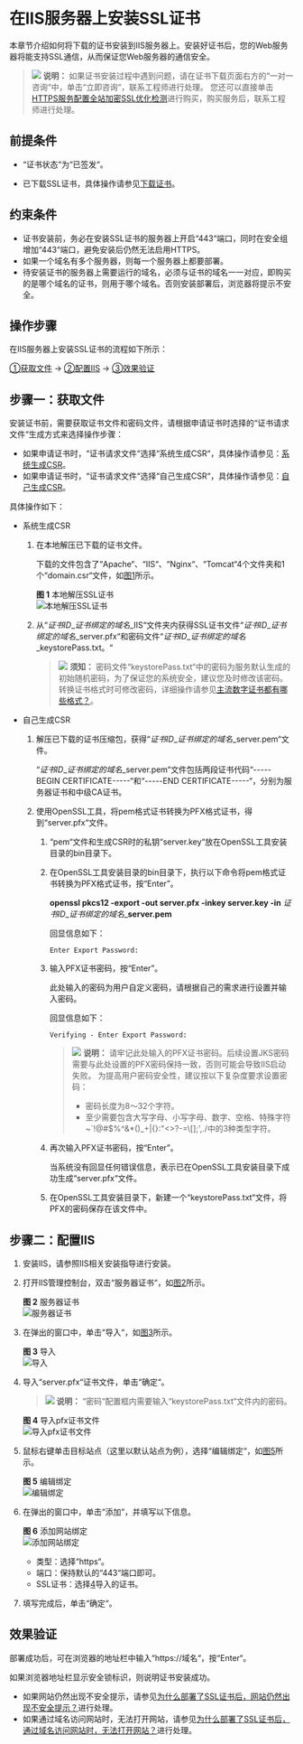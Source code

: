 # 在IIS服务器上安装SSL证书<a name="ZH-CN_TOPIC_0000001170426454"></a>

本章节介绍如何将下载的证书安装到IIS服务器上。安装好证书后，您的Web服务器将能支持SSL通信，从而保证您Web服务器的通信安全。

>![](public_sys-resources/icon-note.gif) **说明：** 
>如果证书安装过程中遇到问题，请在证书下载页面右方的“一对一咨询“中，单击“立即咨询“，联系工程师进行处理。
>您还可以直接单击[HTTPS服务配置全站加密SSL优化检测](https://market.huaweicloud.com/product/00301-120142-0--0)进行购买，购买服务后，联系工程师进行处理。

## 前提条件<a name="zh-cn_topic_0000001215698661_zh-cn_topic_0000001124401711_zh-cn_topic_0171809253_section171927174218"></a>

-   “证书状态“为“已签发“。

-   已下载SSL证书，具体操作请参见[下载证书](下载SSL证书.md#ZH-CN_TOPIC_0000001215904793)。

## 约束条件<a name="zh-cn_topic_0000001215698661_zh-cn_topic_0000001124217601_zh-cn_topic_0171809251_section13500821131513"></a>

-   证书安装前，务必在安装SSL证书的服务器上开启“443“端口，同时在安全组增加“443“端口，避免安装后仍然无法启用HTTPS。
-   如果一个域名有多个服务器，则每一个服务器上都要部署。
-   待安装证书的服务器上需要运行的域名，必须与证书的域名一一对应，即购买的是哪个域名的证书，则用于哪个域名。否则安装部署后，浏览器将提示不安全。

## 操作步骤<a name="zh-cn_topic_0000001215698661_zh-cn_topic_0000001124401711_zh-cn_topic_0171809253_section6411655151013"></a>

在IIS服务器上安装SSL证书的流程如下所示：

[①获取文件](#zh-cn_topic_0000001215698661_zh-cn_topic_0000001124401711_zh-cn_topic_0171809253_section742217010229)  →  [②配置IIS](#zh-cn_topic_0000001215698661_zh-cn_topic_0000001124401711_zh-cn_topic_0171809253_section1673412172217)  →  [③效果验证](#zh-cn_topic_0000001215698661_zh-cn_topic_0000001124217601_zh-cn_topic_0171809251_section17691911165112)

## 步骤一：获取文件<a name="zh-cn_topic_0000001215698661_zh-cn_topic_0000001124401711_zh-cn_topic_0171809253_section742217010229"></a>

安装证书前，需要获取证书文件和密码文件，请根据申请证书时选择的“证书请求文件“生成方式来选择操作步骤：

-   如果申请证书时，“证书请求文件“选择“系统生成CSR“，具体操作请参见：[系统生成CSR](#zh-cn_topic_0000001215698661_zh-cn_topic_0000001124401711_zh-cn_topic_0171809253_li11421229112212)。
-   如果申请证书时，“证书请求文件“选择“自己生成CSR“，具体操作请参见：[自己生成CSR](#zh-cn_topic_0000001215698661_zh-cn_topic_0000001124401711_zh-cn_topic_0171809253_li84352942216)。

具体操作如下：

-   <a name="zh-cn_topic_0000001215698661_zh-cn_topic_0000001124401711_zh-cn_topic_0171809253_li11421229112212"></a>系统生成CSR
    1.  在本地解压已下载的证书文件。

        下载的文件包含了“Apache“、“IIS“、“Nginx“、“Tomcat“4个文件夹和1个“domain.csr“文件，如[图1](#zh-cn_topic_0000001215698661_zh-cn_topic_0000001124217601_zh-cn_topic_0000001073213596_zh-cn_topic_0171809250_zh-cn_topic_0110866190_fdd76c20249e24d95b7a52872f72f84fd)所示。

        **图 1**  本地解压SSL证书<a name="zh-cn_topic_0000001215698661_zh-cn_topic_0000001124217601_zh-cn_topic_0000001073213596_zh-cn_topic_0171809250_zh-cn_topic_0110866190_fdd76c20249e24d95b7a52872f72f84fd"></a>  
        ![](figures/本地解压SSL证书.png "本地解压SSL证书")

    2.  从“_证书ID_\__证书绑定的域名_\_IIS“文件夹内获得SSL证书文件“_证书ID_\__证书绑定的域名_\_server.pfx“和密码文件“_证书ID_\__证书绑定的域名_\_keystorePass.txt。“

        >![](public_sys-resources/icon-notice.gif) **须知：** 
        >密码文件“keystorePass.txt“中的密码为服务默认生成的初始随机密码，为了保证您的系统安全，建议您及时修改该密码。转换证书格式时可修改密码，详细操作请参见[主流数字证书都有哪些格式？](https://support.huaweicloud.com/ccm_faq/ccm_01_0054.html)。


-   <a name="zh-cn_topic_0000001215698661_zh-cn_topic_0000001124401711_zh-cn_topic_0171809253_li84352942216"></a>自己生成CSR
    1.  解压已下载的证书压缩包，获得“_证书ID_\__证书绑定的域名_\_server.pem“文件。

        “_证书ID_\__证书绑定的域名_\_server.pem“文件包括两段证书代码“-----BEGIN CERTIFICATE-----“和“-----END CERTIFICATE-----“，分别为服务器证书和中级CA证书。

    2.  使用OpenSSL工具，将pem格式证书转换为PFX格式证书，得到“server.pfx“文件。
        1.  “pem“文件和生成CSR时的私钥“server.key“放在OpenSSL工具安装目录的bin目录下。
        2.  在OpenSSL工具安装目录的bin目录下，执行以下命令将pem格式证书转换为PFX格式证书，按“Enter”。

            **openssl pkcs12 -export -out server.pfx -inkey server.key -in** _证书ID_\__证书绑定的域名_\_**server.pem**

            回显信息如下：

            ```
            Enter Export Password:
            ```

        3.  输入PFX证书密码，按“Enter”。

            此处输入的密码为用户自定义密码，请根据自己的需求进行设置并输入密码。

            回显信息如下：

            ```
            Verifying - Enter Export Password:
            ```

            >![](public_sys-resources/icon-note.gif) **说明：** 
            >请牢记此处输入的PFX证书密码。后续设置JKS密码需要与此处设置的PFX密码保持一致，否则可能会导致IIS启动失败。
            >为提高用户密码安全性，建议按以下复杂度要求设置密码：
            >-   密码长度为8～32个字符。
            >-   至少需要包含大写字母、小写字母、数字、空格、特殊字符\~\`!@\#$%^&\*\(\)\_+|\{\}:"<\>?-=\\\[\];',./中的3种类型字符。

        4.  再次输入PFX证书密码，按“Enter”。

            当系统没有回显任何错误信息，表示已在OpenSSL工具安装目录下成功生成“server.pfx“文件。

        5.  在OpenSSL工具安装目录下，新建一个“keystorePass.txt“文件，将PFX的密码保存在该文件中。



## 步骤二：配置IIS<a name="zh-cn_topic_0000001215698661_zh-cn_topic_0000001124401711_zh-cn_topic_0171809253_section1673412172217"></a>

1.  安装IIS，请参照IIS相关安装指导进行安装。
2.  打开IIS管理控制台，双击“服务器证书“，如[图2](#zh-cn_topic_0000001215698661_zh-cn_topic_0000001124401711_zh-cn_topic_0171809253_zh-cn_topic_0110866162_fdb03405d173b4801bfd78cc32b0a8db5)所示。

    **图 2**  服务器证书<a name="zh-cn_topic_0000001215698661_zh-cn_topic_0000001124401711_zh-cn_topic_0171809253_zh-cn_topic_0110866162_fdb03405d173b4801bfd78cc32b0a8db5"></a>  
    ![](figures/服务器证书.png "服务器证书")

3.  在弹出的窗口中，单击“导入“，如[图3](#zh-cn_topic_0000001215698661_zh-cn_topic_0000001124401711_zh-cn_topic_0171809253_zh-cn_topic_0110866162_f5d03b60479e049b69fcee536081c097f)所示。

    **图 3**  导入<a name="zh-cn_topic_0000001215698661_zh-cn_topic_0000001124401711_zh-cn_topic_0171809253_zh-cn_topic_0110866162_f5d03b60479e049b69fcee536081c097f"></a>  
    ![](figures/导入.png "导入")

4.  <a name="zh-cn_topic_0000001215698661_zh-cn_topic_0000001124401711_zh-cn_topic_0171809253_zh-cn_topic_0110866162_l339c789af23b4684bb037fe01033bc6c"></a>导入“server.pfx“证书文件，单击“确定“。

    >![](public_sys-resources/icon-note.gif) **说明：** 
    >“密码“配置框内需要输入“keystorePass.txt“文件内的密码。

    **图 4**  导入pfx证书文件<a name="zh-cn_topic_0000001215698661_zh-cn_topic_0000001124401711_zh-cn_topic_0171809253_zh-cn_topic_0110866162_f124ab265d1a0449f898c1e9ef009adf0"></a>  
    ![](figures/导入pfx证书文件.png "导入pfx证书文件")

5.  鼠标右键单击目标站点（这里以默认站点为例），选择“编辑绑定“，如[图5](#zh-cn_topic_0000001215698661_zh-cn_topic_0000001124401711_zh-cn_topic_0171809253_zh-cn_topic_0110866162_fa67d82525d864c32a2e8629b1e51e9ae)所示。

    **图 5**  编辑绑定<a name="zh-cn_topic_0000001215698661_zh-cn_topic_0000001124401711_zh-cn_topic_0171809253_zh-cn_topic_0110866162_fa67d82525d864c32a2e8629b1e51e9ae"></a>  
    ![](figures/编辑绑定.png "编辑绑定")

6.  在弹出的窗口中，单击“添加“，并填写以下信息。

    **图 6**  添加网站绑定<a name="zh-cn_topic_0000001215698661_zh-cn_topic_0000001124401711_zh-cn_topic_0171809253_zh-cn_topic_0110866162_fa87fe74862bf4577beb6001afffd84bd"></a>  
    ![](figures/添加网站绑定.png "添加网站绑定")

    -   类型：选择“https“。
    -   端口：保持默认的“443“端口即可。
    -   SSL证书：选择[4](#zh-cn_topic_0000001215698661_zh-cn_topic_0000001124401711_zh-cn_topic_0171809253_zh-cn_topic_0110866162_l339c789af23b4684bb037fe01033bc6c)导入的证书。

7.  填写完成后，单击“确定“。

## 效果验证<a name="zh-cn_topic_0000001215698661_zh-cn_topic_0000001124217601_zh-cn_topic_0171809251_section17691911165112"></a>

部署成功后，可在浏览器的地址栏中输入“https://域名“，按“Enter“。

如果浏览器地址栏显示安全锁标识，则说明证书安装成功。

-   如果网站仍然出现不安全提示，请参见[为什么部署了SSL证书后，网站仍然出现不安全提示？](https://support.huaweicloud.com/ccm_faq/ccm_01_0098.html)进行处理。
-   如果通过域名访问网站时，无法打开网站，请参见[为什么部署了SSL证书后，通过域名访问网站时，无法打开网站？](https://support.huaweicloud.com/ccm_faq/ccm_01_0099.html)进行处理。

